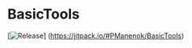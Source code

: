# BasicTools
[![Release](https://jitpack.io/v/PManenok/BasicTools.svg)]
(https://jitpack.io/#PManenok/BasicTools)
